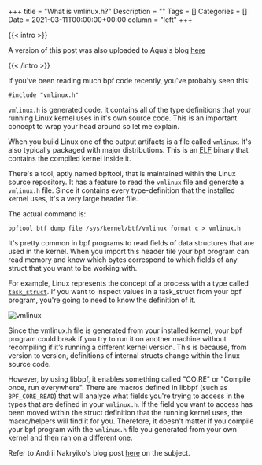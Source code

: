 +++
title = "What is vmlinux.h?"
Description = ""
Tags = []
Categories = []
Date = 2021-03-11T00:00:00+00:00
column = "left"
+++

{{< intro >}}

A version of this post was also uploaded to Aqua's blog <a href="https://blog.aquasec.com/vmlinux.h-ebpf-programs">here</a>

{{< /intro >}}


If you've been reading much bpf code recently, you've probably seen this:

```
#include "vmlinux.h"
```

`vmlinux.h` is generated code. it contains all of the type definitions that your running Linux kernel uses in it's own source code. This is an important concept to wrap your head around so let me explain.

When you build Linux one of the output artifacts is a file called `vmlinux`. It's also typically packaged with major distributions. This is an [ELF](https://en.wikipedia.org/wiki/Executable_and_Linkable_Format) binary that contains the compiled kernel inside it.

There's a tool, aptly named bpftool, that is maintained within the Linux source repository. It has a feature to read the `vmlinux` file and generate a `vmlinux.h` file. Since it contains every type-definition that the installed kernel uses, it's a very large header file.

The actual command is:

`bpftool btf dump file /sys/kernel/btf/vmlinux format c > vmlinux.h`

It's pretty common in bpf programs to read fields of data structures that are used in the kernel. When you import this header file your bpf program can read memory and know which bytes correspond to which fields of any struct that you want to be working with.

For example, Linux represents the concept of a process with a type called [`task_struct`](https://elixir.bootlin.com/linux/latest/source/include/linux/sched.h#L649). If you want to inspect values in a task_struct from your bpf program, you're going to need to know the definition of it.

![vmlinux](/libbpf/vmlinux.png)

Since the vmlinux.h file is generated from your installed kernel, your bpf program could break if you try to run it on another machine without recompiling if it’s running a different kernel version. This is because, from version to version, definitions of internal structs change within the linux source code.  

However, by using libbpf, it enables something called "CO:RE" or "Compile once, run everywhere". There are macros defined in libbpf (such as `BPF_CORE_READ`) that will analyze what fields you're trying to access in the types that are defined in your `vmlinux.h`. If the field you want to access has been moved within the struct definition that the running kernel uses, the macro/helpers will find it for you. Therefore, it doesn't matter if you compile your bpf program with the `vmlinux.h` file you generated from your own kernel and then ran on a different one. 

Refer to Andrii Nakryiko's blog post [here](https://nakryiko.com/posts/bpf-portability-and-co-re/) on the subject.
